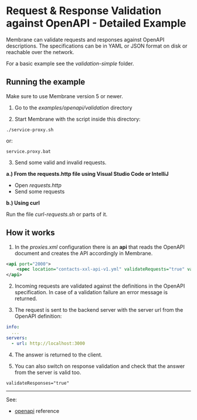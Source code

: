 # Request & Response Validation against OpenAPI - Detailed Example

Membrane can validate requests and responses against OpenAPI descriptions. The specifications can be in YAML or JSON format on disk or reachable over the network.

For a basic example see the _validation-simple_ folder.


## Running the example

Make sure to use Membrane version 5 or newer.

1. Go to the _examples/openapi/validation_ directory

2. Start Membrane with the script inside this directory:

```shell
./service-proxy.sh
```

or:

```
service.proxy.bat
```

3. Send some valid and invalid requests.

**a.) From the requests.http file using Visual Studio Code or IntelliJ**

- Open _requests.http_
- Send some requests

**b.) Using curl**

Run the file _curl-requests.sh_ or parts of it.



## How it works

1. In the _proxies.xml_ configuration there is an **api** that reads the OpenAPI document and creates the API accordingly in Membrane.   

```xml
<api port="2000">
    <spec location="contacts-xxl-api-v1.yml" validateRequests="true" validateResponses="false" validationDetails="true"/>
</api>
```

2. Incoming requests are validated against the definitions in the OpenAPI specification. In case of a validation failure an error message is returned. 

3. The request is sent to the backend server with the server url from the OpenAPI definition:

```yaml
info:
  ...
servers:
  - url: http://localhost:3000
```

4. The answer is returned to the client.

5. You can also switch on response validation and check that the answer from the server is valid too.

```
validateResponses="true"
```

---
See:
- [openapi](https://membrane-soa.org/api-gateway-doc/current/configuration/reference/openapi.htm) reference